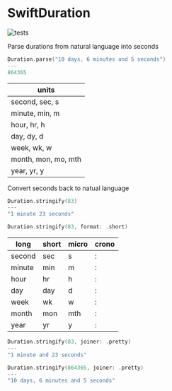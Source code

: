 # SwiftDuration

![tests](https://github.com/4ndrewHarri5/SwiftDuration/actions/workflows/swift-test.yml/badge.svg)

Parse durations from natural language into seconds

```swift
Duration.parse("10 days, 6 minutes and 5 seconds")
---
864365
```
| units               |
|---------------------|
| second, sec,  s   	|
| minute, min,  m   	|
| hour, hr, h  	      |
| day, dy, d          |
| week, wk, w         |
| month, mon, mo, mth |
| year, yr, y         |


Convert seconds back to natual language

```swift
Duration.stringify(83)
---
"1 minute 23 seconds"
```

```swift
Duration.stringify(83, format: .short)
```

| long   	| short 	| micro 	| crono 	|
|--------	|-------	|-------	|-------	|
| second 	| sec   	| s     	| :     	|
| minute 	| min   	| m     	| :     	|
| hour   	| hr    	| h     	| :     	|
| day    	| day   	| d     	| :     	|
| week   	| wk    	| w     	| :     	|
| month  	| mon   	| mth   	| :     	|
| year   	| yr    	| y     	| :     	|

```swift
Duration.stringify(83, joiner: .pretty)
---
"1 minute and 23 seconds"
```
```swift
Duration.stringify(864365, joiner: .pretty)
---
"10 days, 6 minutes and 5 seconds"
```



